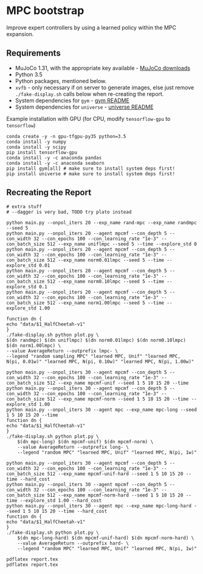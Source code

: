 # MPC bootstrap

Improve expert controllers by using a learned policy within the MPC expansion.

## Requirements

* MuJoCo 1.31, with the appropriate key available - [MuJoCo downloads](https://www.roboti.us/index.html)
* Python 3.5
* Python packages, mentioned below.
* `xvfb` - only necessary if on server to generate images, else just remove `./fake-display.sh` calls below when re-creating the report.
* System dependencies for `gym` - [gym README](https://github.com/openai/gym/blob/master/README.rst)
* System dependencies for `universe` - [universe README](https://github.com/openai/universe/blob/master/README.rst)

Example installation with GPU (for CPU, modify `tensorflow-gpu` to `tensorflow`)

    conda create -y -n gpu-tfgpu-py35 python=3.5
    conda install -y numpy
    conda install -y scipy
    pip install tensorflow-gpu
    conda install -y -c anaconda pandas 
    conda install -y -c anaconda seaborn 
    pip install gym[all] # make sure to install system deps first!
    pip install universe # make sure to install system deps first!

## Recreating the Report

    # extra stuff
    # --dagger is very bad, TODO try plato instead
    
    python main.py --onpol_iters 20 --exp_name rand-mpc --exp_name randmpc --seed 5
    python main.py --onpol_iters 20 --agent mpcmf --con_depth 5 --con_width 32 --con_epochs 100 --con_learning_rate "1e-3" --con_batch_size 512 --exp_name uniflmpc --seed 5 --time --explore_std 0 
    python main.py --onpol_iters 20 --agent mpcmf --con_depth 5 --con_width 32 --con_epochs 100 --con_learning_rate "1e-3" --con_batch_size 512 --exp_name norm0.01lmpc --seed 5 --time --explore_std 0.01
    python main.py --onpol_iters 20 --agent mpcmf --con_depth 5 --con_width 32 --con_epochs 100 --con_learning_rate "1e-3" --con_batch_size 512 --exp_name norm0.10lmpc --seed 5 --time --explore_std 0.1
    python main.py --onpol_iters 20 --agent mpcmf --con_depth 5 --con_width 32 --con_epochs 100 --con_learning_rate "1e-3" --con_batch_size 512 --exp_name norm1.00lmpc --seed 5 --time --explore_std 1.00

    function dn {
    echo "data/$1_HalfCheetah-v1"
    }
    ./fake-display.sh python plot.py \
    $(dn randmpc) $(dn uniflmpc) $(dn norm0.01lmpc) $(dn norm0.10lmpc) $(dn norm1.00lmpc) \
    --value AverageReturn --outprefix lmpc- \
    --legend "random sampling MPC" "learned MPC, Unif" "learned MPC,  N(pi, 0.01w)" "learned MPC, N(pi, 0.10w)" "learned MPC, N(pi, 1.00w)"

    python main.py --onpol_iters 30 --agent mpcmf --con_depth 5 --con_width 32 --con_epochs 100 --con_learning_rate "1e-3" --con_batch_size 512 --exp_name mpcmf-unif --seed 1 5 10 15 20 --time
    python main.py --onpol_iters 30 --agent mpcmf --con_depth 5 --con_width 32 --con_epochs 100 --con_learning_rate "1e-3" --con_batch_size 512 --exp_name mpcmf-norm --seed 1 5 10 15 20 --time --explore_std 1.00
    python main.py --onpol_iters 30 --agent mpc --exp_name mpc-long --seed 1 5 10 15 20 --time
    function dn {
    echo "data/$1_HalfCheetah-v1"
    }
    ./fake-display.sh python plot.py \
        $(dn mpc-long) $(dn mpcmf-unif) $(dn mpcmf-norm) \
        --value AverageReturn --outprefix long- \
        --legend "random MPC" "learned MPC, Unif" "learned MPC, N(pi, 1w)"

    python main.py --onpol_iters 30 --agent mpcmf --con_depth 5 --con_width 32 --con_epochs 100 --con_learning_rate "1e-3" --con_batch_size 512 --exp_name mpcmf-unif-hard --seed 1 5 10 15 20 --time --hard_cost
    python main.py --onpol_iters 30 --agent mpcmf --con_depth 5 --con_width 32 --con_epochs 100 --con_learning_rate "1e-3" --con_batch_size 512 --exp_name mpcmf-norm-hard --seed 1 5 10 15 20 --time --explore_std 1.00 --hard_cost
    python main.py --onpol_iters 30 --agent mpc --exp_name mpc-long-hard --seed 1 5 10 15 20 --time --hard_cost
    function dn {
    echo "data/$1_HalfCheetah-v1"
    }
    ./fake-display.sh python plot.py \
        $(dn mpc-long-hard) $(dn mpcmf-unif-hard) $(dn mpcmf-norm-hard) \
        --value AverageReturn --outprefix hard- \
        --legend "random MPC" "learned MPC, Unif" "learned MPC, N(pi, 1w)"

    pdflatex report.tex
    pdflatex report.tex
